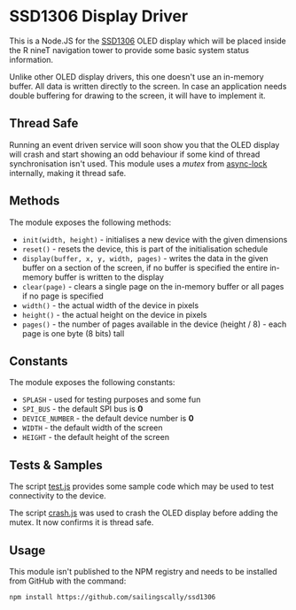 # SSD1306 Display Driver

This is a Node.JS for the [SSD1306](https://cdn-shop.adafruit.com/datasheets/SSD1306.pdf) OLED display which
will be placed inside the R nineT navigation tower to provide some basic system status information.

Unlike other OLED display drivers, this one doesn't use an in-memory buffer. All data is written directly to
the screen. In case an application needs double buffering for drawing to the screen, it will have to
implement it.

## Thread Safe

Running an event driven service will soon show you that the OLED display will crash and start showing an odd
behaviour if some kind of thread synchronisation isn't used. This module uses a *mutex* from
[async-lock](https://www.npmjs.com/package/async-lock) internally, making it thread safe.

## Methods

The module exposes the following methods:

- `init(width, height)` - initialises a new device with the given dimensions
- `reset()` - resets the device, this is part of the initialisation schedule
- `display(buffer, x, y, width, pages)` - writes the data in the given buffer on a section of the screen,
if no buffer is specified the entire in-memory buffer is written to the display
- `clear(page)` - clears a single page on the in-memory buffer or all pages if no page is specified
- `width()` - the actual width of the device in pixels
- `height()` - the actual height on the device in pixels
- `pages()` - the number of pages available in the device (height / 8) - each page is one byte (8 bits) tall

## Constants

The module exposes the following constants:

- `SPLASH` - used for testing purposes and some fun
- `SPI_BUS` - the default SPI bus is **0**
- `DEVICE_NUMBER` - the default device number is **0**
- `WIDTH` - the default width of the screen
- `HEIGHT` - the default height of the screen

## Tests & Samples

The script [test.js](https://github.com/sailingscally/ssd1306/blob/master/test.js) provides some sample
code which may be used to test connectivity to the device.

The script [crash.js](https://github.com/sailingscally/ssd1306/blob/master/crash.js) was used to crash the
OLED display before adding the mutex. It now confirms it is thread safe.

## Usage

This module isn't published to the NPM registry and needs to be installed from GitHub with the command:

```
npm install https://github.com/sailingscally/ssd1306
```
